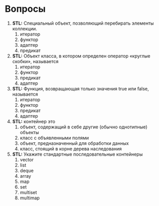 # Вопросы

1. **STL:** Специальный объект, позволяющий перебирать элементы коллекции.
   1.  итератор
   2.  функтор
   3.  адаптер
   4.  предикат
2. **STL:** Объект класса, в котором определен оператор «круглые скобки», называется
   1. итератор
   2. функтор
   3. предикат
   4. адаптер
3. **STL:** Функция, возвращающая только значения true или false, называется
   1. итератор
   2. функтор
   3. предикат
   4. адаптер
4. **STL:** контейнер это
   1. объект, содержащий в себе другие \(обычно однотипные\) объекты
   2. класс с объявленными полями
   3. объект, предназначенный для обработки данных
   4. класс, стоящий в корне дерева наследования
5. **STL:** Укажите стандартные последовательные контейнеры
   1. vector
   2. list
   3. deque
   4. array
   5. map
   6. set
   7. multiset
   8. multimap

